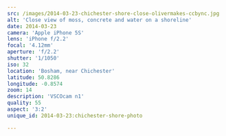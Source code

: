 ```yaml
---
src: /images/2014-03-23-chichester-shore-close-olivermakes-ccbync.jpg
alt: 'Close view of moss, concrete and water on a shoreline'
date: 2014-03-23
camera: 'Apple iPhone 5S'
lens: 'iPhone f/2.2'
focal: '4.12mm'
aperture: 'f/2.2'
shutter: '1/1050'
iso: 32
location: 'Bosham, near Chichester'
latitude: 50.8286
longitude: -0.8574
zoom: 14
description: 'VSCOcam n1'
quality: 55
aspect: '3:2'
unique_id: 2014-03-23:chichester-shore-photo

---
```

